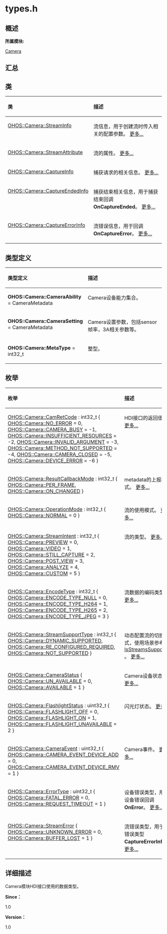 # types.h<a name="ZH-CN_TOPIC_0000001290561140"></a>

## **概述**<a name="section847726915083931"></a>

**所属模块:**

[Camera](_camera.md)

## **汇总**<a name="section593592490083931"></a>

## 类<a name="nested-classes"></a>

<a name="table1435989880083931"></a>
<table><thead align="left"><tr id="row375654229083931"><th class="cellrowborder" valign="top" width="50%" id="mcps1.1.3.1.1"><p id="p2079725837083931"><a name="p2079725837083931"></a><a name="p2079725837083931"></a>类</p>
</th>
<th class="cellrowborder" valign="top" width="50%" id="mcps1.1.3.1.2"><p id="p313708018083931"><a name="p313708018083931"></a><a name="p313708018083931"></a>描述</p>
</th>
</tr>
</thead>
<tbody><tr id="row683572426083931"><td class="cellrowborder" valign="top" width="50%" headers="mcps1.1.3.1.1 "><p id="p296138583083931"><a name="p296138583083931"></a><a name="p296138583083931"></a><a href="_o_h_o_s_1_1_camera_1_1_stream_info.md">OHOS::Camera::StreamInfo</a></p>
</td>
<td class="cellrowborder" valign="top" width="50%" headers="mcps1.1.3.1.2 "><p id="p1511150566083931"><a name="p1511150566083931"></a><a name="p1511150566083931"></a>流信息，用于创建流时传入相关的配置参数。 <a href="_o_h_o_s_1_1_camera_1_1_stream_info.md">更多...</a></p>
</td>
</tr>
<tr id="row393382246083931"><td class="cellrowborder" valign="top" width="50%" headers="mcps1.1.3.1.1 "><p id="p616847256083931"><a name="p616847256083931"></a><a name="p616847256083931"></a><a href="_o_h_o_s_1_1_camera_1_1_stream_attribute.md">OHOS::Camera::StreamAttribute</a></p>
</td>
<td class="cellrowborder" valign="top" width="50%" headers="mcps1.1.3.1.2 "><p id="p1253459377083931"><a name="p1253459377083931"></a><a name="p1253459377083931"></a>流的属性。 <a href="_o_h_o_s_1_1_camera_1_1_stream_attribute.md">更多...</a></p>
</td>
</tr>
<tr id="row972706616083931"><td class="cellrowborder" valign="top" width="50%" headers="mcps1.1.3.1.1 "><p id="p60595051083931"><a name="p60595051083931"></a><a name="p60595051083931"></a><a href="_o_h_o_s_1_1_camera_1_1_capture_info.md">OHOS::Camera::CaptureInfo</a></p>
</td>
<td class="cellrowborder" valign="top" width="50%" headers="mcps1.1.3.1.2 "><p id="p422467237083931"><a name="p422467237083931"></a><a name="p422467237083931"></a>捕获请求的相关信息。 <a href="_o_h_o_s_1_1_camera_1_1_capture_info.md">更多...</a></p>
</td>
</tr>
<tr id="row1177419901083931"><td class="cellrowborder" valign="top" width="50%" headers="mcps1.1.3.1.1 "><p id="p1112059418083931"><a name="p1112059418083931"></a><a name="p1112059418083931"></a><a href="_o_h_o_s_1_1_camera_1_1_capture_ended_info.md">OHOS::Camera::CaptureEndedInfo</a></p>
</td>
<td class="cellrowborder" valign="top" width="50%" headers="mcps1.1.3.1.2 "><p id="p2072849673083931"><a name="p2072849673083931"></a><a name="p2072849673083931"></a>捕获结束相关信息，用于捕获结束回调 <strong id="b679355711083931"><a name="b679355711083931"></a><a name="b679355711083931"></a>OnCaptureEnded</strong>。 <a href="_o_h_o_s_1_1_camera_1_1_capture_ended_info.md">更多...</a></p>
</td>
</tr>
<tr id="row1983178829083931"><td class="cellrowborder" valign="top" width="50%" headers="mcps1.1.3.1.1 "><p id="p2076625406083931"><a name="p2076625406083931"></a><a name="p2076625406083931"></a><a href="_o_h_o_s_1_1_camera_1_1_capture_error_info.md">OHOS::Camera::CaptureErrorInfo</a></p>
</td>
<td class="cellrowborder" valign="top" width="50%" headers="mcps1.1.3.1.2 "><p id="p1978935100083931"><a name="p1978935100083931"></a><a name="p1978935100083931"></a>流错误信息，用于回调 <strong id="b1262971533083931"><a name="b1262971533083931"></a><a name="b1262971533083931"></a>OnCaptureError</strong>。 <a href="_o_h_o_s_1_1_camera_1_1_capture_error_info.md">更多...</a></p>
</td>
</tr>
</tbody>
</table>

## 类型定义<a name="typedef-members"></a>

<a name="table1070654253083931"></a>
<table><thead align="left"><tr id="row1667176069083931"><th class="cellrowborder" valign="top" width="50%" id="mcps1.1.3.1.1"><p id="p800940914083931"><a name="p800940914083931"></a><a name="p800940914083931"></a>类型定义</p>
</th>
<th class="cellrowborder" valign="top" width="50%" id="mcps1.1.3.1.2"><p id="p1999303406083931"><a name="p1999303406083931"></a><a name="p1999303406083931"></a>描述</p>
</th>
</tr>
</thead>
<tbody><tr id="row776816704083931"><td class="cellrowborder" valign="top" width="50%" headers="mcps1.1.3.1.1 "><p id="p2023886412083931"><a name="p2023886412083931"></a><a name="p2023886412083931"></a><strong id="b1709887439083931"><a name="b1709887439083931"></a><a name="b1709887439083931"></a>OHOS::Camera::CameraAbility</strong> = CameraMetadata</p>
</td>
<td class="cellrowborder" valign="top" width="50%" headers="mcps1.1.3.1.2 "><p id="p1388144712527"><a name="p1388144712527"></a><a name="p1388144712527"></a>Camera设备能力集合。</p>
</td>
</tr>
<tr id="row2004094396083931"><td class="cellrowborder" valign="top" width="50%" headers="mcps1.1.3.1.1 "><p id="p707780563083931"><a name="p707780563083931"></a><a name="p707780563083931"></a><strong id="b2006150558083931"><a name="b2006150558083931"></a><a name="b2006150558083931"></a>OHOS::Camera::CameraSetting</strong> = CameraMetadata</p>
</td>
<td class="cellrowborder" valign="top" width="50%" headers="mcps1.1.3.1.2 "><p id="p198815471529"><a name="p198815471529"></a><a name="p198815471529"></a>Camera设置参数，包括sensor帧率，3A相关参数等。</p>
</td>
</tr>
<tr id="row482293992083931"><td class="cellrowborder" valign="top" width="50%" headers="mcps1.1.3.1.1 "><p id="p979606270083931"><a name="p979606270083931"></a><a name="p979606270083931"></a><strong id="b687485560083931"><a name="b687485560083931"></a><a name="b687485560083931"></a>OHOS::Camera::MetaType</strong> = int32_t</p>
</td>
<td class="cellrowborder" valign="top" width="50%" headers="mcps1.1.3.1.2 "><p id="p8891447165219"><a name="p8891447165219"></a><a name="p8891447165219"></a>整型。</p>
</td>
</tr>
</tbody>
</table>

## 枚举<a name="enum-members"></a>

<a name="table700333231083931"></a>
<table><thead align="left"><tr id="row198881284083931"><th class="cellrowborder" valign="top" width="50%" id="mcps1.1.3.1.1"><p id="p1583925824083931"><a name="p1583925824083931"></a><a name="p1583925824083931"></a>枚举</p>
</th>
<th class="cellrowborder" valign="top" width="50%" id="mcps1.1.3.1.2"><p id="p1734273647083931"><a name="p1734273647083931"></a><a name="p1734273647083931"></a>描述</p>
</th>
</tr>
</thead>
<tbody><tr id="row120713008083931"><td class="cellrowborder" valign="top" width="50%" headers="mcps1.1.3.1.1 "><p id="p150948022083931"><a name="p150948022083931"></a><a name="p150948022083931"></a><a href="_camera.md#ga9ecee2f0e6599644dc440c9e1c553b80">OHOS::Camera::CamRetCode</a> : int32_t {   <a href="_camera.md#gga9ecee2f0e6599644dc440c9e1c553b80aac4124a539038c0eb9752f19bd41db9a">OHOS::Camera::NO_ERROR</a> = 0, <a href="_camera.md#gga9ecee2f0e6599644dc440c9e1c553b80a6d812337e14eb19f8afb2e70f3aad1a0">OHOS::Camera::CAMERA_BUSY</a> = -1, <a href="_camera.md#gga9ecee2f0e6599644dc440c9e1c553b80a7250a9e68d64f0804d92f99e8cbc1e7e">OHOS::Camera::INSUFFICIENT_RESOURCES</a> = -2, <a href="_camera.md#gga9ecee2f0e6599644dc440c9e1c553b80a9cfb72153a13ecf08abb34d59bec2223">OHOS::Camera::INVALID_ARGUMENT</a> = -3,   <a href="_camera.md#gga9ecee2f0e6599644dc440c9e1c553b80ae66837f5eefe837cf5777083e1aaadcc">OHOS::Camera::METHOD_NOT_SUPPORTED</a> = -4, <a href="_camera.md#gga9ecee2f0e6599644dc440c9e1c553b80a0322e66dfb3b398ead3bd50c823415cd">OHOS::Camera::CAMERA_CLOSED</a> = -5, <a href="_camera.md#gga9ecee2f0e6599644dc440c9e1c553b80a2b74d8a616b4360eec8826d9810c03c0">OHOS::Camera::DEVICE_ERROR</a> = -6 }</p>
</td>
<td class="cellrowborder" valign="top" width="50%" headers="mcps1.1.3.1.2 "><p id="p509655850083931"><a name="p509655850083931"></a><a name="p509655850083931"></a>HDI接口的返回值。 <a href="_camera.md#ga9ecee2f0e6599644dc440c9e1c553b80">更多...</a></p>
</td>
</tr>
<tr id="row1030922190083931"><td class="cellrowborder" valign="top" width="50%" headers="mcps1.1.3.1.1 "><p id="p2096774400083931"><a name="p2096774400083931"></a><a name="p2096774400083931"></a><a href="_camera.md#ga0290782009631708fe5351c54f019353">OHOS::Camera::ResultCallbackMode</a> : int32_t { <a href="_camera.md#gga0290782009631708fe5351c54f019353a25a4a7cc14577e328d08dd1a758f784c">OHOS::Camera::PER_FRAME</a>, <a href="_camera.md#gga0290782009631708fe5351c54f019353ab84abaca84197e5e75dc1210519ea37c">OHOS::Camera::ON_CHANGED</a> }</p>
</td>
<td class="cellrowborder" valign="top" width="50%" headers="mcps1.1.3.1.2 "><p id="p2012001137083931"><a name="p2012001137083931"></a><a name="p2012001137083931"></a>metadata的上报模式。 <a href="_camera.md#ga0290782009631708fe5351c54f019353">更多...</a></p>
</td>
</tr>
<tr id="row918095763083931"><td class="cellrowborder" valign="top" width="50%" headers="mcps1.1.3.1.1 "><p id="p1838202182083931"><a name="p1838202182083931"></a><a name="p1838202182083931"></a><a href="_camera.md#gac397708a7aefbcf48c8a32b8af367ffd">OHOS::Camera::OperationMode</a> : int32_t { <a href="_camera.md#ggac397708a7aefbcf48c8a32b8af367ffda66a457d6883b55722bda11ac9a47e4dd">OHOS::Camera::NORMAL</a> = 0 }</p>
</td>
<td class="cellrowborder" valign="top" width="50%" headers="mcps1.1.3.1.2 "><p id="p890155616083931"><a name="p890155616083931"></a><a name="p890155616083931"></a>流的使用模式。 <a href="_camera.md#gac397708a7aefbcf48c8a32b8af367ffd">更多...</a></p>
</td>
</tr>
<tr id="row1188046120083931"><td class="cellrowborder" valign="top" width="50%" headers="mcps1.1.3.1.1 "><p id="p1026594706083931"><a name="p1026594706083931"></a><a name="p1026594706083931"></a><a href="_camera.md#ga2b195a400dc0113b8185900ddc231c19">OHOS::Camera::StreamIntent</a> : int32_t {   <a href="_camera.md#gga2b195a400dc0113b8185900ddc231c19a2ec888585737101c7bc133d302e4ce0a">OHOS::Camera::PREVIEW</a> = 0, <a href="_camera.md#gga2b195a400dc0113b8185900ddc231c19ad480442d11e56ef84ac7018df5637b6a">OHOS::Camera::VIDEO</a> = 1, <a href="_camera.md#gga2b195a400dc0113b8185900ddc231c19a5898656f053185f8a374bc35cbd4d784">OHOS::Camera::STILL_CAPTURE</a> = 2, <a href="_camera.md#gga2b195a400dc0113b8185900ddc231c19a67891a15f68cdc23c2b1bb6fdfe2d72f">OHOS::Camera::POST_VIEW</a> = 3,   <a href="_camera.md#gga2b195a400dc0113b8185900ddc231c19a817268e94893ff41b8a03147dfbbc94b">OHOS::Camera::ANALYZE</a> = 4, <a href="_camera.md#gga2b195a400dc0113b8185900ddc231c19a4ca8b162608a384d4335d04a56ac3e72">OHOS::Camera::CUSTOM</a> = 5 }</p>
</td>
<td class="cellrowborder" valign="top" width="50%" headers="mcps1.1.3.1.2 "><p id="p1254916564083931"><a name="p1254916564083931"></a><a name="p1254916564083931"></a>流的类型。 <a href="_camera.md#ga2b195a400dc0113b8185900ddc231c19">更多...</a></p>
</td>
</tr>
<tr id="row355439294083931"><td class="cellrowborder" valign="top" width="50%" headers="mcps1.1.3.1.1 "><p id="p743162110083931"><a name="p743162110083931"></a><a name="p743162110083931"></a><a href="_camera.md#ga57d3c5974b8119b90f6f43592bd4b1d1">OHOS::Camera::EncodeType</a> : int32_t { <a href="_camera.md#gga57d3c5974b8119b90f6f43592bd4b1d1af72ea69717272db8b03c0d2281c2f221">OHOS::Camera::ENCODE_TYPE_NULL</a> = 0, <a href="_camera.md#gga57d3c5974b8119b90f6f43592bd4b1d1a6d21ce4760d97641e66c9a6a58df6105">OHOS::Camera::ENCODE_TYPE_H264</a> = 1, <a href="_camera.md#gga57d3c5974b8119b90f6f43592bd4b1d1a60e25172afdb6ca5f18db408485c1cdf">OHOS::Camera::ENCODE_TYPE_H265</a> = 2, <a href="_camera.md#gga57d3c5974b8119b90f6f43592bd4b1d1a1cf15a45d92fa0eae74c778f09d4bae7">OHOS::Camera::ENCODE_TYPE_JPEG</a> = 3 }</p>
</td>
<td class="cellrowborder" valign="top" width="50%" headers="mcps1.1.3.1.2 "><p id="p430548696083931"><a name="p430548696083931"></a><a name="p430548696083931"></a>流数据的编码类型。 <a href="_camera.md#ga57d3c5974b8119b90f6f43592bd4b1d1">更多...</a></p>
</td>
</tr>
<tr id="row258225319083931"><td class="cellrowborder" valign="top" width="50%" headers="mcps1.1.3.1.1 "><p id="p1865892451083931"><a name="p1865892451083931"></a><a name="p1865892451083931"></a><a href="_camera.md#ga2de5b91b51f744902c071f89d9302d56">OHOS::Camera::StreamSupportType</a> : int32_t { <a href="_camera.md#gga2de5b91b51f744902c071f89d9302d56a96466427b9427c04c0a9f9a74e21b222">OHOS::Camera::DYNAMIC_SUPPORTED</a>, <a href="_camera.md#gga2de5b91b51f744902c071f89d9302d56afb9ebd5b0f7137f06e0b636247e7419e">OHOS::Camera::RE_CONFIGURED_REQUIRED</a>, <a href="_camera.md#gga2de5b91b51f744902c071f89d9302d56a5e0d17d563241a98d968bbdb5facf05e">OHOS::Camera::NOT_SUPPORTED</a> }</p>
</td>
<td class="cellrowborder" valign="top" width="50%" headers="mcps1.1.3.1.2 "><p id="p867752497083931"><a name="p867752497083931"></a><a name="p867752497083931"></a>动态配置流的切换方式，使用场景参考 <a href="_camera.md#ga2ebad5dbf7873a2b3ab27900c4f5b0a7">IsStreamsSupported</a> 。 <a href="_camera.md#ga2de5b91b51f744902c071f89d9302d56">更多...</a></p>
</td>
</tr>
<tr id="row1961212907083931"><td class="cellrowborder" valign="top" width="50%" headers="mcps1.1.3.1.1 "><p id="p329879709083931"><a name="p329879709083931"></a><a name="p329879709083931"></a><a href="_camera.md#gac2c065c30743f0053f460a6683845dad">OHOS::Camera::CameraStatus</a> { <a href="_camera.md#ggac2c065c30743f0053f460a6683845dadaefabd193aca6ec50ad022c4003b079bd">OHOS::Camera::UN_AVAILABLE</a> = 0, <a href="_camera.md#ggac2c065c30743f0053f460a6683845dada41bd9156c9456c38aa47cf0b8b2486a2">OHOS::Camera::AVAILABLE</a> = 1 }</p>
</td>
<td class="cellrowborder" valign="top" width="50%" headers="mcps1.1.3.1.2 "><p id="p1720679632083931"><a name="p1720679632083931"></a><a name="p1720679632083931"></a>Camera设备状态。 <a href="_camera.md#gac2c065c30743f0053f460a6683845dad">更多...</a></p>
</td>
</tr>
<tr id="row1578871718083931"><td class="cellrowborder" valign="top" width="50%" headers="mcps1.1.3.1.1 "><p id="p368997183083931"><a name="p368997183083931"></a><a name="p368997183083931"></a><a href="_camera.md#ga1a82bc94cb6ff38f7fd0dfcffab71df3">OHOS::Camera::FlashlightStatus</a> : uint32_t { <a href="_camera.md#gga1a82bc94cb6ff38f7fd0dfcffab71df3a624df2112053caa6316c6ee443758d1a">OHOS::Camera::FLASHLIGHT_OFF</a> = 0, <a href="_camera.md#gga1a82bc94cb6ff38f7fd0dfcffab71df3a9f360d5fdf77e2f7c1c123f3ba45bc0c">OHOS::Camera::FLASHLIGHT_ON</a> = 1, <a href="_camera.md#gga1a82bc94cb6ff38f7fd0dfcffab71df3a7fae7a9c7a791d240f3b6f6399988e8c">OHOS::Camera::FLASHLIGHT_UNAVAILABLE</a> = 2 }</p>
</td>
<td class="cellrowborder" valign="top" width="50%" headers="mcps1.1.3.1.2 "><p id="p1237918227083931"><a name="p1237918227083931"></a><a name="p1237918227083931"></a>闪光灯状态。 <a href="_camera.md#ga1a82bc94cb6ff38f7fd0dfcffab71df3">更多...</a></p>
</td>
</tr>
<tr id="row776550734083931"><td class="cellrowborder" valign="top" width="50%" headers="mcps1.1.3.1.1 "><p id="p1185968791083931"><a name="p1185968791083931"></a><a name="p1185968791083931"></a><a href="_camera.md#ga14253812c3a39d52d827589bf5e5b970">OHOS::Camera::CameraEvent</a> : uint32_t { <a href="_camera.md#gga14253812c3a39d52d827589bf5e5b970a85028d1dd16bef4b3f60e9543f2c89d8">OHOS::Camera::CAMERA_EVENT_DEVICE_ADD</a> = 0, <a href="_camera.md#gga14253812c3a39d52d827589bf5e5b970a715b664103cdf584fb48ed5e7c591c06">OHOS::Camera::CAMERA_EVENT_DEVICE_RMV</a> = 1 }</p>
</td>
<td class="cellrowborder" valign="top" width="50%" headers="mcps1.1.3.1.2 "><p id="p1157738628083931"><a name="p1157738628083931"></a><a name="p1157738628083931"></a>Camera事件。 <a href="_camera.md#ga14253812c3a39d52d827589bf5e5b970">更多...</a></p>
</td>
</tr>
<tr id="row1238441952083931"><td class="cellrowborder" valign="top" width="50%" headers="mcps1.1.3.1.1 "><p id="p408043984083931"><a name="p408043984083931"></a><a name="p408043984083931"></a><a href="_camera.md#ga4d1b650185695d9df8652593a7bc522d">OHOS::Camera::ErrorType</a> : uint32_t { <a href="_camera.md#gga4d1b650185695d9df8652593a7bc522dad0dde9e602d14d5b583be24c5014f998">OHOS::Camera::FATAL_ERROR</a> = 0, <a href="_camera.md#gga4d1b650185695d9df8652593a7bc522da2b8e229bcb457de66e7b2882502a4df6">OHOS::Camera::REQUEST_TIMEOUT</a> = 1 }</p>
</td>
<td class="cellrowborder" valign="top" width="50%" headers="mcps1.1.3.1.2 "><p id="p942386422083931"><a name="p942386422083931"></a><a name="p942386422083931"></a>设备错误类型，用于设备错误回调 <strong id="b1364587152083931"><a name="b1364587152083931"></a><a name="b1364587152083931"></a>OnError</strong>。 <a href="_camera.md#ga4d1b650185695d9df8652593a7bc522d">更多...</a></p>
</td>
</tr>
<tr id="row684197540083931"><td class="cellrowborder" valign="top" width="50%" headers="mcps1.1.3.1.1 "><p id="p1154786777083931"><a name="p1154786777083931"></a><a name="p1154786777083931"></a><a href="_camera.md#ga376e6d566c73ec98e29b7dd93763aee6">OHOS::Camera::StreamError</a> { <a href="_camera.md#gga376e6d566c73ec98e29b7dd93763aee6ae724e09ec34e66e49c86734ceffa2a26">OHOS::Camera::UNKNOWN_ERROR</a> = 0, <a href="_camera.md#gga376e6d566c73ec98e29b7dd93763aee6a9300ec08f81b121b74ec589fca815952">OHOS::Camera::BUFFER_LOST</a> = 1 }</p>
</td>
<td class="cellrowborder" valign="top" width="50%" headers="mcps1.1.3.1.2 "><p id="p1195857171083931"><a name="p1195857171083931"></a><a name="p1195857171083931"></a>流错误类型，用于流错误类型 <strong id="b1510918000083931"><a name="b1510918000083931"></a><a name="b1510918000083931"></a>CaptureErrorInfo</strong>。 <a href="_camera.md#ga376e6d566c73ec98e29b7dd93763aee6">更多...</a></p>
</td>
</tr>
</tbody>
</table>

## **详细描述**<a name="section1764306764083931"></a>

Camera模块HDI接口使用的数据类型。

**Since：**

1.0

**Version：**

1.0


